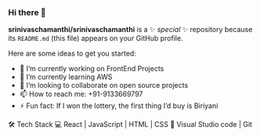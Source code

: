 ### Hi there 👋


**srinivaschamanthi/srinivaschamanthi** is a ✨ _special_ ✨ repository because its `README.md` (this file) appears on your GitHub profile.

Here are some ideas to get you started:

- 🔭 I’m currently working on FrontEnd Projects
- 🌱 I’m currently learning AWS
- 👯 I’m looking to collaborate on open source projects
- 📫 How to reach me: +91-9133669797
- ⚡ Fun fact: If I won the lottery, the first thing I’d buy is Biriyani

🛠 Tech Stack
💻   React | JavaScript | HTML | CSS
🔧   Visual Studio code | Git
